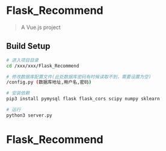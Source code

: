 # Flask_Recommend

> A Vue.js project

## Build Setup

``` bash
# 进入项目目录
cd /xxx/xxx/Flask_Recommend

# 修改数据库配置文件(此处数据库密码有时候读取不到，需要设置为空)
/config.py (数据库地址,用户名,密码)

# 安装依赖
pip3 install pymysql flask flask_cors scipy numpy sklearn 

# 运行
python3 server.py


```

# Flask_Recommend
